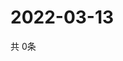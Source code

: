 # 2022-03-13
  共 0条

  <!-- BEGIN -->
  <!-- 最后更新时间Sun Mar 13 2022 10:04:45 GMT+0000 (Coordinated Universal Time) -->
  
  <!-- END -->
  
  